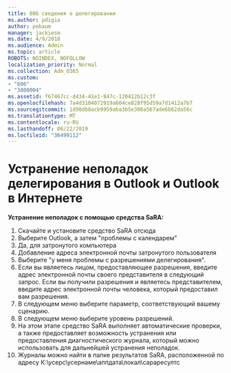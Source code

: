 ```yaml
---
title: 606 сведения о делегировании
ms.author: pdigia
author: pebaum
manager: jackiesm
ms.date: 4/9/2018
ms.audience: Admin
ms.topic: article
ROBOTS: NOINDEX, NOFOLLOW
localization_priority: Normal
ms.collection: Adm_O365
ms.custom:
- "606"
- "3800004"
ms.assetid: f67467cc-d434-41e1-847c-120412b12c3f
ms.openlocfilehash: 7a4d3104072919a604ce828f95d59a7d1412a7b7
ms.sourcegitcommit: 1d98db8acb9959aba3b5e308a567ade6b62da56c
ms.translationtype: MT
ms.contentlocale: ru-RU
ms.lasthandoff: 08/22/2019
ms.locfileid: "36499112"
---
```

# <a name="troubleshooting-delegation-in-outlook-and-outlook-on-the-web"></a>Устранение неполадок делегирования в Outlook и Outlook в Интернете

**Устранение неполадок с помощью средства SaRA:**

1. Скачайте и установите средство SaRA отсюда
1. Выберите Outlook, а затем "проблемы с календарем"
1. Да, для затронутого компьютера
1. Добавление адреса электронной почты затронутого пользователя
1. Выберите "у меня проблемы с разрешениями делегирования".
1. Если вы являетесь лицом, предоставляющее разрешения, введите адрес электронной почты своего представителя в следующий запрос. Если вы получили разрешения и являетесь представителем, введите адрес электронной почты человека, который предоставил вам разрешения.
1. В следующем меню выберите параметр, соответствующий вашему сценарию.
1. В следующем меню выберите уровень разрешений.
1. На этом этапе средство SaRA выполняет автоматические проверки, а также предоставляет возможность устранения или предоставления диагностического журнала, который можно использовать для дальнейшей устранения неполадок.
1. Журналы можно найти в папке результатов SaRA, расположенной по адресу К:\усерс\усернаме\аппдата\локал\сараресултс
